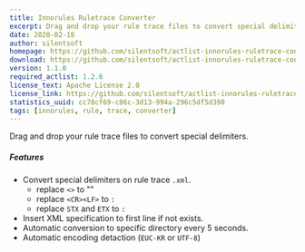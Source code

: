 ```yaml
---
title: Innorules Ruletrace Converter
excerpt: Drag and drop your rule trace files to convert special delimiters.
date: 2020-02-18
author: silentsoft
homepage: https://github.com/silentsoft/actlist-innorules-ruletrace-converter-plugin
download: https://github.com/silentsoft/actlist-innorules-ruletrace-converter-plugin/releases/download/v1.1.0/actlist-innorules-ruletrace-converter-plugin-1.1.0.jar
version: 1.1.0
required_actlist: 1.2.6
license_text: Apache License 2.0
license_link: https://github.com/silentsoft/actlist-innorules-ruletrace-converter-plugin/blob/master/LICENSE.txt
statistics_uuid: cc78cf69-c86c-3d13-994a-296c5df5d390
tags: [innorules, rule, trace, converter]
---
```


Drag and drop your rule trace files to convert special delimiters.

##### Features
  - Convert special delimiters on rule trace `.xml`.
    - replace `<>` to ""
    - replace `<CR><LF>` to `:`
    - replace `STX` and `ETX` to `:`
  - Insert XML specification to first line if not exists.
  - Automatic conversion to specific directory every 5 seconds.
  - Automatic encoding detaction (`EUC-KR` or `UTF-8`)